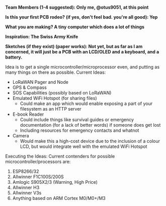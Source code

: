 **Team Members (1-4 suggested): Only me, @otus9051, at this point**

**Is this your first PCB rodeo? (if yes, don't feel bad. you're all good): Yep**

**What you are making? A tiny computer which does a lot of things**

**Inspiration: The Swiss Army Knife**

**Sketches (if they exist) (paper works): Not yet, but as far as I am concerned, it will just be a PCB with an LCD/OLED and a keyboard, and a battery.**

Idea is to get a single microcontroller/microprocessor even, and putting as many things on there as possible.
Current Ideas:
  - LoRaWAN Pager and Node
  - GPS & Compass
  - SOS Capabilities (possibly based on LoRaWAN)
  - Emulated WiFi Hotspot (for sharing files)
      - Could make an app which would enable exposing a part of your filesystem as an HTTP server
  - E-book Reader
      - Could include things like survival guides or emergency documentation (for a lack of better words) if someone does get lost
      - Including resources for emergency contacts and whatnot
  - Camera
      - Would make this a high-cost device due to the inclusion of a colour LCD, but would integrate well with the emulated WiFi Hotspot

Executing the Ideas:
Current contenders for possible microcontroller/processors are:
  1. ESP8266/32
  2. Allwinner F1C100S/200S
  3. Amlogic S905X2/3 (Warning, High Price)
  4. Allwinner H3
  5. Allwinner V3s
  6. Anything based on ARM Cortex M0/M0+/M3
